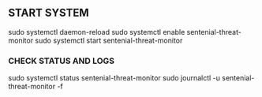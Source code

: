 ## START SYSTEM ###
sudo systemctl daemon-reload
sudo systemctl enable sentenial-threat-monitor
sudo systemctl start sentenial-threat-monitor

### CHECK STATUS AND LOGS ###
sudo systemctl status sentenial-threat-monitor
sudo journalctl -u sentenial-threat-monitor -f
